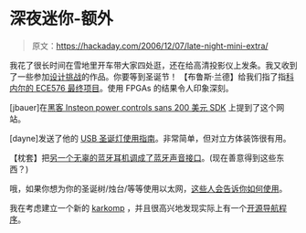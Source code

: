 # 深夜迷你-额外

> 原文：<https://hackaday.com/2006/12/07/late-night-mini-extra/>

我花了很长时间在雪地里开车带大家四处逛，还在给高清投影仪上发条。我又收到了一些参加[设计挑战](http://www.hackaday.com/2006/11/15/hackaday-design-challenge-yes-a-contest/)的作品。你要等到圣诞节！
【布鲁斯·兰德】给我们指了指[科内尔的 ECE576 最终项目](http://instruct1.cit.cornell.edu/courses/ece576/FinalProjects/)。使用 FPGAs 的结果令人印象深刻。

[jbauer]在[黑客 Insteon power controls sans 200 美元 SDK](http://efundies.com/insteon/software_hacking/) 上提到了这个网站。

[dayne]发送了他的 [USB 圣诞灯使用指南](http://www.arem.us/stuff/lights/)。非常简单，但对立方体装饰很有用。

【枕套】把[另一个无辜的蓝牙耳机调成了蓝牙声音接口](http://pillowcase1.blogspot.com/2006/12/bluetooth-to-rca.html)。(现在善意得到这些东西？)

哦，如果你想为你的圣诞树/烛台/等等使用以太网，[这些人会告诉你如何使用](http://www.makezine.com/blog/archive/2006/12/control_a_web_e.html)。

我在考虑建立一个新的 [karkomp](http://biobug.org/karkomp/) ，并且很高兴地发现实际上有一个[开源导航程序](http://roadnav.sourceforge.net/)。